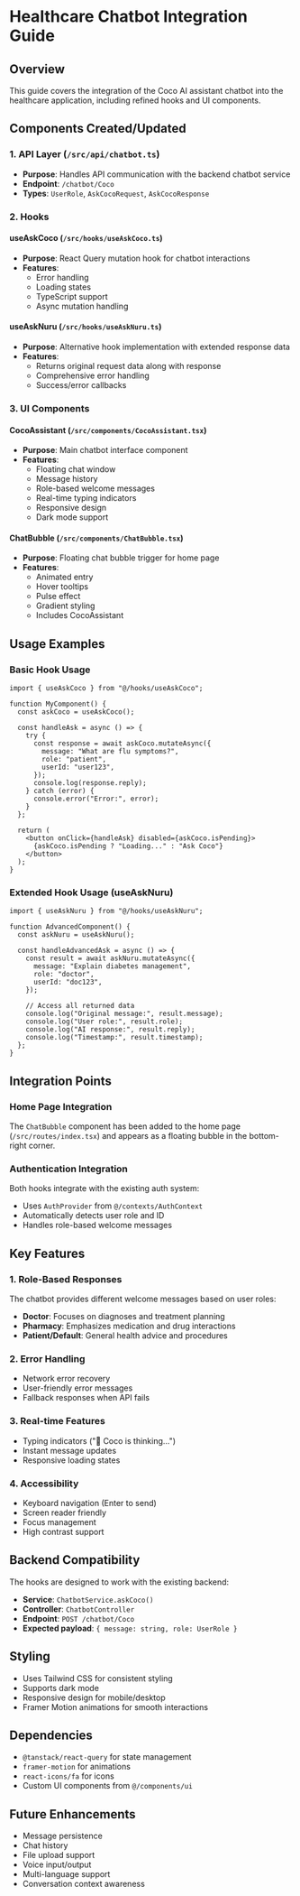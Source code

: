 # Healthcare Chatbot Integration Guide

## Overview

This guide covers the integration of the Coco AI assistant chatbot into the healthcare application, including refined hooks and UI components.

## Components Created/Updated

### 1. API Layer (`/src/api/chatbot.ts`)

- **Purpose**: Handles API communication with the backend chatbot service
- **Endpoint**: `/chatbot/Coco`
- **Types**: `UserRole`, `AskCocoRequest`, `AskCocoResponse`

### 2. Hooks

#### useAskCoco (`/src/hooks/useAskCoco.ts`)

- **Purpose**: React Query mutation hook for chatbot interactions
- **Features**:
  - Error handling
  - Loading states
  - TypeScript support
  - Async mutation handling

#### useAskNuru (`/src/hooks/useAskNuru.ts`)

- **Purpose**: Alternative hook implementation with extended response data
- **Features**:
  - Returns original request data along with response
  - Comprehensive error handling
  - Success/error callbacks

### 3. UI Components

#### CocoAssistant (`/src/components/CocoAssistant.tsx`)

- **Purpose**: Main chatbot interface component
- **Features**:
  - Floating chat window
  - Message history
  - Role-based welcome messages
  - Real-time typing indicators
  - Responsive design
  - Dark mode support

#### ChatBubble (`/src/components/ChatBubble.tsx`)

- **Purpose**: Floating chat bubble trigger for home page
- **Features**:
  - Animated entry
  - Hover tooltips
  - Pulse effect
  - Gradient styling
  - Includes CocoAssistant

## Usage Examples

### Basic Hook Usage

```tsx
import { useAskCoco } from "@/hooks/useAskCoco";

function MyComponent() {
  const askCoco = useAskCoco();

  const handleAsk = async () => {
    try {
      const response = await askCoco.mutateAsync({
        message: "What are flu symptoms?",
        role: "patient",
        userId: "user123",
      });
      console.log(response.reply);
    } catch (error) {
      console.error("Error:", error);
    }
  };

  return (
    <button onClick={handleAsk} disabled={askCoco.isPending}>
      {askCoco.isPending ? "Loading..." : "Ask Coco"}
    </button>
  );
}
```

### Extended Hook Usage (useAskNuru)

```tsx
import { useAskNuru } from "@/hooks/useAskNuru";

function AdvancedComponent() {
  const askNuru = useAskNuru();

  const handleAdvancedAsk = async () => {
    const result = await askNuru.mutateAsync({
      message: "Explain diabetes management",
      role: "doctor",
      userId: "doc123",
    });

    // Access all returned data
    console.log("Original message:", result.message);
    console.log("User role:", result.role);
    console.log("AI response:", result.reply);
    console.log("Timestamp:", result.timestamp);
  };
}
```

## Integration Points

### Home Page Integration

The `ChatBubble` component has been added to the home page (`/src/routes/index.tsx`) and appears as a floating bubble in the bottom-right corner.

### Authentication Integration

Both hooks integrate with the existing auth system:

- Uses `AuthProvider` from `@/contexts/AuthContext`
- Automatically detects user role and ID
- Handles role-based welcome messages

## Key Features

### 1. Role-Based Responses

The chatbot provides different welcome messages based on user roles:

- **Doctor**: Focuses on diagnoses and treatment planning
- **Pharmacy**: Emphasizes medication and drug interactions
- **Patient/Default**: General health advice and procedures

### 2. Error Handling

- Network error recovery
- User-friendly error messages
- Fallback responses when API fails

### 3. Real-time Features

- Typing indicators ("🤖 Coco is thinking...")
- Instant message updates
- Responsive loading states

### 4. Accessibility

- Keyboard navigation (Enter to send)
- Screen reader friendly
- Focus management
- High contrast support

## Backend Compatibility

The hooks are designed to work with the existing backend:

- **Service**: `ChatbotService.askCoco()`
- **Controller**: `ChatbotController`
- **Endpoint**: `POST /chatbot/Coco`
- **Expected payload**: `{ message: string, role: UserRole }`

## Styling

- Uses Tailwind CSS for consistent styling
- Supports dark mode
- Responsive design for mobile/desktop
- Framer Motion animations for smooth interactions

## Dependencies

- `@tanstack/react-query` for state management
- `framer-motion` for animations
- `react-icons/fa` for icons
- Custom UI components from `@/components/ui`

## Future Enhancements

- Message persistence
- Chat history
- File upload support
- Voice input/output
- Multi-language support
- Conversation context awareness
